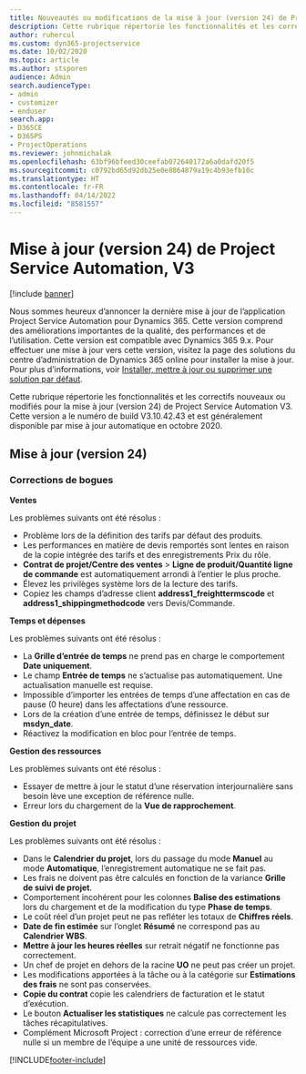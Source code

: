 ```yaml
---
title: Nouveautés ou modifications de la mise à jour (version 24) de Project Service Automation (correctif logiciel), V3
description: Cette rubrique répertorie les fonctionnalités et les correctifs disponibles pour la mise à jour (version 24) de Project Service Automation, V3.
author: ruhercul
ms.custom: dyn365-projectservice
ms.date: 10/02/2020
ms.topic: article
ms.author: stsporen
audience: Admin
search.audienceType:
- admin
- customizer
- enduser
search.app:
- D365CE
- D365PS
- ProjectOperations
ms.reviewer: johnmichalak
ms.openlocfilehash: 63bf96bfeed30ceefab072640172a6a0dafd20f5
ms.sourcegitcommit: c0792bd65d92db25e0e8864879a19c4b93efb10c
ms.translationtype: HT
ms.contentlocale: fr-FR
ms.lasthandoff: 04/14/2022
ms.locfileid: "8581557"
---
```

# <a name="project-service-automation-update-release-24-v3"></a>Mise à jour (version 24) de Project Service Automation, V3

[!include [banner](../includes/psa-now-project-operations.md)]

Nous sommes heureux d’annoncer la dernière mise à jour de l’application Project Service Automation pour Dynamics 365. Cette version comprend des améliorations importantes de la qualité, des performances et de l’utilisation. Cette version est compatible avec Dynamics 365 9.x. Pour effectuer une mise à jour vers cette version, visitez la page des solutions du centre d’administration de Dynamics 365 online pour installer la mise à jour. Pour plus d’informations, voir [Installer, mettre à jour ou supprimer une solution par défaut](/power-platform/admin/install-remove-preferred-solution).

Cette rubrique répertorie les fonctionnalités et les correctifs nouveaux ou modifiés pour la mise à jour (version 24) de Project Service Automation V3. Cette version a le numéro de build V3.10.42.43 et est généralement disponible par mise à jour automatique en octobre 2020.

## <a name="update-release-24"></a>Mise à jour (version 24)

### <a name="bug-fixes"></a>Corrections de bogues

**Ventes**

Les problèmes suivants ont été résolus :

- Problème lors de la définition des tarifs par défaut des produits.
- Les performances en matière de devis remportés sont lentes en raison de la copie intégrée des tarifs et des enregistrements Prix du rôle.
- **Contrat de projet/Centre des ventes** > **Ligne de produit/Quantité ligne de commande** est automatiquement arrondi à l’entier le plus proche.
- Élevez les privilèges système lors de la lecture des tarifs.
- Copiez les champs d’adresse client **address1_freighttermscode** et **address1_shippingmethodcode** vers Devis/Commande. 


**Temps et dépenses**

Les problèmes suivants ont été résolus :

- La **Grille d’entrée de temps** ne prend pas en charge le comportement **Date uniquement**.
- Le champ **Entrée de temps** ne s’actualise pas automatiquement. Une actualisation manuelle est requise.
- Impossible d’importer les entrées de temps d’une affectation en cas de pause (0 heure) dans les affectations d’une ressource.
- Lors de la création d’une entrée de temps, définissez le début sur **msdyn_date**.
- Réactivez la modification en bloc pour l’entrée de temps.

**Gestion des ressources**

Les problèmes suivants ont été résolus :

- Essayer de mettre à jour le statut d’une réservation interjournalière sans besoin lève une exception de référence nulle.
- Erreur lors du chargement de la **Vue de rapprochement**.


**Gestion du projet**

Les problèmes suivants ont été résolus :

- Dans le **Calendrier du projet**, lors du passage du mode **Manuel** au mode **Automatique**, l’enregistrement automatique ne se fait pas.
- Les frais ne doivent pas être calculés en fonction de la variance **Grille de suivi de projet**.
- Comportement incohérent pour les colonnes **Balise des estimations** lors du chargement et de la modification du type **Phase de temps**.
- Le coût réel d’un projet peut ne pas refléter les totaux de **Chiffres réels**.
- **Date de fin estimée** sur l’onglet **Résumé** ne correspond pas au **Calendrier WBS**.
- **Mettre à jour les heures réelles** sur retrait négatif ne fonctionne pas correctement.
- Un chef de projet en dehors de la racine **UO** ne peut pas créer un projet.
- Les modifications apportées à la tâche ou à la catégorie sur **Estimations des frais** ne sont pas conservées.
- **Copie du contrat** copie les calendriers de facturation et le statut d’exécution.
- Le bouton **Actualiser les statistiques** ne calcule pas correctement les tâches récapitulatives.
- Complément Microsoft Project : correction d’une erreur de référence nulle si un membre de l’équipe a une unité de ressources vide.



[!INCLUDE[footer-include](../includes/footer-banner.md)]
